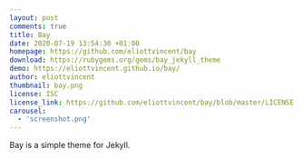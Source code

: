 ```yaml
---
layout: post
comments: true
title: Bay
date: 2020-07-19 13:54:30 +01:00
homepage: https://github.com/eliottvincent/bay
download: https://rubygems.org/gems/bay_jekyll_theme
demo: https://eliottvincent.github.io/bay/
author: eliottvincent
thumbnail: bay.png
license: ISC
license_link: https://github.com/eliottvincent/bay/blob/master/LICENSE.md
carousel:
  - 'screenshot.png'
---
```


Bay is a simple theme for Jekyll.
